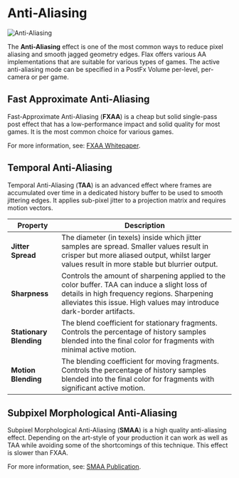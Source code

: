 # Anti-Aliasing

![Anti-Aliasing](media/anti-aliasing.png)

The **Anti-Aliasing** effect is one of the most common ways to reduce pixel aliasing and smooth jagged geometry edges. Flax offers various AA implementations that are suitable for various types of games. The active anti-aliasing mode can be specified in a PostFx Volume per-level, per-camera or per game.

## Fast Approximate Anti-Aliasing

Fast-Approximate Anti-Aliasing (**FXAA**) is a cheap but solid single-pass post effect that has a low-performance impact and solid quality for most games. It is the most common choice for various games.

For more information, see: [FXAA Whitepaper](http://developer.download.nvidia.com/assets/gamedev/files/sdk/11/FXAA_WhitePaper.pdf).

## Temporal Anti-Aliasing

Temporal Anti-Aliasing (**TAA**) is an advanced effect where frames are accumulated over time in a dedicated history buffer to be used to smooth jittering edges. It applies sub-pixel jitter to a projection matrix and requires motion vectors.

| Property | Description |
|--------|--------|
| **Jitter Spread** | The diameter (in texels) inside which jitter samples are spread. Smaller values result in crisper but more aliased output, whilst larger values result in more stable but blurrier output. |
| **Sharpness** | Controls the amount of sharpening applied to the color buffer. TAA can induce a slight loss of details in high frequency regions. Sharpening alleviates this issue. High values may introduce dark-border artifacts. |
| **Stationary Blending** | The blend coefficient for stationary fragments. Controls the percentage of history samples blended into the final color for fragments with minimal active motion. |
| **Motion Blending** | The blending coefficient for moving fragments. Controls the percentage of history samples blended into the final color for fragments with significant active motion. |

## Subpixel Morphological Anti-Aliasing

Subpixel Morphological Anti-Aliasing (**SMAA**) is a high quality anti-aliasing effect. Depending on the art-style of your production it can work as well as TAA while avoiding some of the shortcomings of this technique. This effect is slower than FXAA.

For more information, see: [SMAA Publication](http://www.iryoku.com/smaa).
